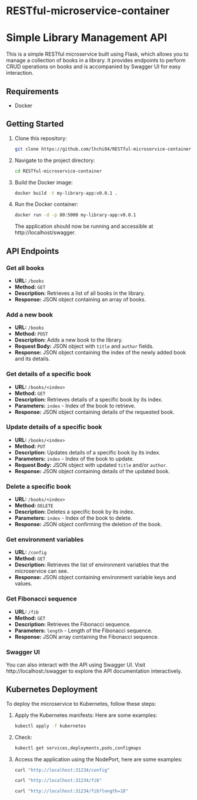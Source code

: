 # RESTful-microservice-container
# Simple Library Management API

This is a simple RESTful microservice built using Flask, which allows you to manage a collection of books in a library. It provides endpoints to perform CRUD operations on books and is accompanied by Swagger UI for easy interaction.

## Requirements

- Docker

## Getting Started

1. Clone this repository:

    ```bash
    git clone https://github.com/lhchi04/RESTful-microservice-container.git
    ```

2. Navigate to the project directory:

    ```bash
    cd RESTful-microservice-container
    ```

3. Build the Docker image:

    ```bash
    docker build -t my-library-app:v0.0.1 .
    ```

4. Run the Docker container:

    ```bash
    docker run -d -p 80:5000 my-library-app:v0.0.1
    ```

    The application should now be running and accessible at http://localhost/swagger.

## API Endpoints

### Get all books

- **URL:** `/books`
- **Method:** `GET`
- **Description:** Retrieves a list of all books in the library.
- **Response:** JSON object containing an array of books.

### Add a new book

- **URL:** `/books`
- **Method:** `POST`
- **Description:** Adds a new book to the library.
- **Request Body:** JSON object with `title` and `author` fields.
- **Response:** JSON object containing the index of the newly added book and its details.

### Get details of a specific book

- **URL:** `/books/<index>`
- **Method:** `GET`
- **Description:** Retrieves details of a specific book by its index.
- **Parameters:** `index` - Index of the book to retrieve.
- **Response:** JSON object containing details of the requested book.

### Update details of a specific book

- **URL:** `/books/<index>`
- **Method:** `PUT`
- **Description:** Updates details of a specific book by its index.
- **Parameters:** `index` - Index of the book to update.
- **Request Body:** JSON object with updated `title` and/or `author`.
- **Response:** JSON object containing details of the updated book.

### Delete a specific book

- **URL:** `/books/<index>`
- **Method:** `DELETE`
- **Description:** Deletes a specific book by its index.
- **Parameters:** `index` - Index of the book to delete.
- **Response:** JSON object confirming the deletion of the book.

### Get environment variables

- **URL:** `/config`
- **Method:** `GET`
- **Description:** Retrieves the list of environment variables that the microservice can see.
- **Response:** JSON object containing environment variable keys and values.

### Get Fibonacci sequence

- **URL:** `/fib`
- **Method:** `GET`
- **Description:** Retrieves the Fibonacci sequence.
- **Parameters:** `length` - Length of the Fibonacci sequence.
- **Response:** JSON array containing the Fibonacci sequence.

### Swagger UI

You can also interact with the API using Swagger UI. Visit http://localhost:/swagger to explore the API documentation interactively.

## Kubernetes Deployment

To deploy the microservice to Kubernetes, follow these steps:

1. Apply the Kubernetes manifests:
Here are some examples:
    ```bash
    kubectl apply -f kubernetes
    ```
2. Check:

    ```bash
    kubectl get services,deployments,pods,configmaps    
    ```
3. Access the application using the NodePort, here are some examples:
    ```bash
    curl "http://localhost:31234/config"
    ```
    ```bash
    curl "http://localhost:31234/fib"
    ```
    ```bash
    curl "http://localhost:31234/fib?length=18"
    ```


